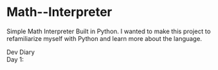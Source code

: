# Math--Interpreter
Simple Math Interpreter Built in Python. I wanted to make this project to refamiliarize myself with Python and learn more about the language.  

Dev Diary  
Day 1:  

